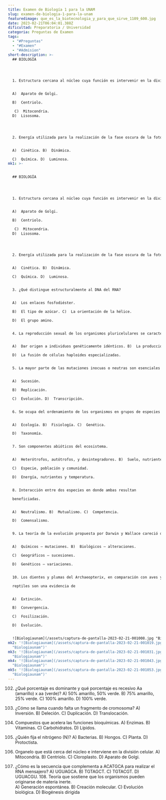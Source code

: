 ```yaml
---
title: Examen de Biología 1 para la UNAM
slug: examen-de-biologia-1-para-la-unam
featuredimage: que_es_la_biotecnologia_y_para_que_sirve_1109_600.jpg
date: 2023-02-21T06:04:01.388Z
dificultad: Preparatoria / Universidad
categoria: Preguntas de Examen
tags:
  - "#Preguntas"
  - "#Examen"
  - "#Admision"
short-description: >-
  ## BIOLOGÍA  




  1. Estructura cercana al núcleo cuya función es intervenir en la división celular.  


  A)  Aparato de Golgi. 

  B)  Centriolo.

   C)  Mitocondria. 
  D)  Lisosoma. 




  2. Energía utilizada para la realización de la fase oscura de la fotosíntesis.  


  A)  Cinética. B)  Dinámica. 

  C)  Química. D)  Luminosa.
mk1: >-
  

  ## BIOLOGÍA  




  1. Estructura cercana al núcleo cuya función es intervenir en la división celular.  


  A)  Aparato de Golgi. 

  B)  Centriolo.

   C)  Mitocondria. 
  D)  Lisosoma. 




  2. Energía utilizada para la realización de la fase oscura de la fotosíntesis.  


  A)  Cinética. B)  Dinámica. 

  C)  Química. D)  Luminosa. 


  3. ¿Qué distingue estructuralmente al DNA del RNA?


  A)  Los enlaces fosfodiéster. 

  B)  El tipo de azúcar. C)  La orientación de la hélice. 

  D)  El grupo amino. 


  4. La reproducción sexual de los organismos pluricelulares se caracteriza por  


  A)  Dar origen a individuos genéticamente idénticos. B)  La producción de grandes cantidades de esporas. C)  Suceder siempre dentro del cuerpo de los progenitores. 

  D)  La fusión de células haploides especializadas.


  5. La mayor parte de las mutaciones inocuas o neutras son esenciales para la  


  A)  Sucesión. 

  B)  Replicación. 

  C)  Evolución. D)  Transcripción. 


  6. Se ocupa del ordenamiento de los organismos en grupos de especies semejantes.  


  A)  Ecología. B)  Fisiología. C)  Genética. 

  D)  Taxonomía.  


  7. Son componentes abióticos del ecosistema.  


  A)  Heterótrofos, autótrofos, y desintegradores. B)  Suelo, nutrientes y autótrofos. 

  C)  Especie, población y comunidad. 

  D)  Energía, nutrientes y temperatura.  


  8. Interacción entre dos especies en donde ambas resultan 

  beneficiadas.  


  A)  Neutralismo. B)  Mutualismo. C)  Competencia. 

  D)  Comensalismo. 


  9. La teoría de la evolución propuesta por Darwin y Wallace careció de fundamentos **___** para explicar las **__**.  


  A)  Químicos – mutaciones. B)  Biológicos – alteraciones. 

  C)  Geográficos – sucesiones. 

  D)  Genéticos – variaciones.  


  10. Los dientes y plumas del Archaeopterix, en comparación con aves y 

  reptiles son una evidencia de  


  A)  Extinción. 

  B)  Convergencia. 

  C)  Fosilización. 

  D)  Evolución.


  ![Biologiaunam](/assets/captura-de-pantalla-2023-02-21-001008.jpg "Biologiaunam")
mk2: '![Biologiaunam](/assets/captura-de-pantalla-2023-02-21-001019.jpg
  "Biologiaunam")'
mk3: '![Biologiaunam](/assets/captura-de-pantalla-2023-02-21-001031.jpg
  "Biologiaunam")'
mk4: '![Biologiaunam](/assets/captura-de-pantalla-2023-02-21-001043.jpg
  "Biologiaunam")'
mk5: '![Biologiaunam](/assets/captura-de-pantalla-2023-02-21-001053.jpg
  "Biologiaunam")'
---
```



102. ¿Qué porcentaje es dominante y qué porcentaje es recesivo Aa (amarillo) x aa (verde)?  A)  50% amarillo, 50% verde. B)  75% amarillo, 25% verde. 
     C)  100% amarillo. 
     D)  100% verde. 


103. ¿Cómo se llama cuando falta un fragmento de cromosoma?  A)  Inversión. 
     B)  Deleción. C)  Duplicación. 
     D)  Translocación. 
104. Compuestos que acelera las funciones bioquímicas.  A)  Enzimas. B)  Vitaminas. 
     C)  Carbohidratos. 
     D)  Lípidos. 
105. ¿Quién fija el nitrógeno (N)?  A)  Bacterias. B)  Hongos. 
     C)  Planta. 
     D)  Protoctista. 
106. Organelo que está cerca del núcleo e interviene en la división celular.  A)  Mitocondria. B)  Centriolo. C)  Cloroplasto. 
     D)  Aparato de Golgi. 
107. ¿Cómo es la secuencia que complementa a ACATGCA para realizar el RNA mensajero?  A)  UGUAGCA. B)  TGTAGCT. C)  TGTACGT. D)  UGUACGU. 108. Teoría que sostiene que los organismos pueden originarse de materia inerte.\
     A)  Generación espontánea. B)  Creación molecular. C)  Evolución biológica. D)  Biogénesis dirigida